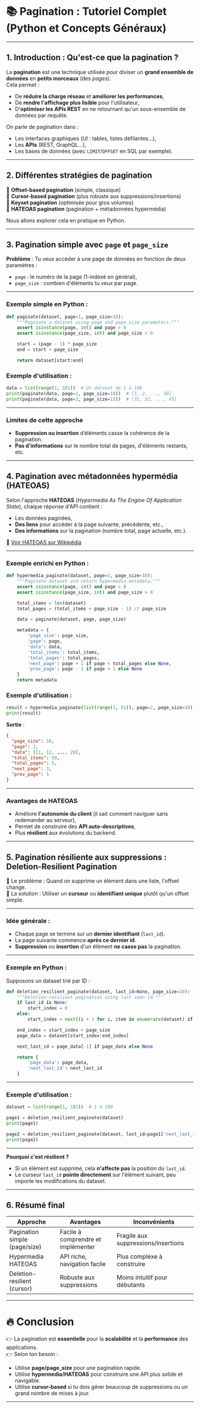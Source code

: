 # 📚 Pagination : Tutoriel Complet (Python et Concepts Généraux)

---

## 1. Introduction : Qu'est-ce que la pagination ?

La **pagination** est une technique utilisée pour diviser un **grand ensemble de données** en **petits morceaux** (des *pages*).  
Cela permet :
- De **réduire la charge réseau** et **améliorer les performances**,
- De **rendre l'affichage plus lisible** pour l'utilisateur,
- D'**optimiser les APIs REST** en ne retournant qu'un sous-ensemble de données par requête.

On parle de pagination dans :
- Les interfaces graphiques (*UI* : tables, listes défilantes...),
- Les **APIs** (REST, GraphQL...),
- Les bases de données (avec `LIMIT`/`OFFSET` en SQL par exemple).

---

## 2. Différentes stratégies de pagination

🔹 **Offset-based pagination** (simple, classique)  
🔹 **Cursor-based pagination** (plus robuste aux suppressions/insertions)  
🔹 **Keyset pagination** (optimisée pour gros volumes)  
🔹 **HATEOAS pagination** (pagination + métadonnées hypermédia)

Nous allons explorer cela en pratique en Python.

---

## 3. Pagination simple avec `page` et `page_size`

**Problème** : Tu veux accéder à une page de données en fonction de deux paramètres :
- `page` : le numéro de la page (1-indexé en général),
- `page_size` : combien d'éléments tu veux par page.

---

### Exemple simple en Python :

```python
def paginate(dataset, page=1, page_size=10):
    """Paginate a dataset using page and page_size parameters."""
    assert isinstance(page, int) and page > 0
    assert isinstance(page_size, int) and page_size > 0

    start = (page - 1) * page_size
    end = start + page_size

    return dataset[start:end]
```

### Exemple d'utilisation :

```python
data = list(range(1, 101))  # Un dataset de 1 à 100
print(paginate(data, page=1, page_size=10))  # [1, 2, ..., 10]
print(paginate(data, page=3, page_size=15))  # [31, 32, ..., 45]
```

---

### Limites de cette approche
- **Suppression ou insertion** d’éléments casse la cohérence de la pagination.
- **Pas d'informations** sur le nombre total de pages, d'éléments restants, etc.

---

## 4. Pagination avec métadonnées hypermédia (HATEOAS)

Selon l'approche **HATEOAS** (*Hypermedia As The Engine Of Application State*), chaque réponse d'API contient :
- Les données paginées,
- **Des liens** pour accéder à la page suivante, précédente, etc.,
- **Des informations** sur la pagination (nombre total, page actuelle, etc.).

🔗 [Voir HATEOAS sur Wikipédia](https://en.wikipedia.org/wiki/HATEOAS)

---

### Exemple enrichi en Python :

```python
def hypermedia_paginate(dataset, page=1, page_size=10):
    """Paginate dataset and return hypermedia metadata."""
    assert isinstance(page, int) and page > 0
    assert isinstance(page_size, int) and page_size > 0

    total_items = len(dataset)
    total_pages = (total_items + page_size - 1) // page_size

    data = paginate(dataset, page, page_size)

    metadata = {
        'page_size': page_size,
        'page': page,
        'data': data,
        'total_items': total_items,
        'total_pages': total_pages,
        'next_page': page + 1 if page < total_pages else None,
        'prev_page': page - 1 if page > 1 else None
    }
    return metadata
```

### Exemple d'utilisation :

```python
result = hypermedia_paginate(list(range(1, 51)), page=2, page_size=10)
print(result)
```

**Sortie** :

```json
{
  "page_size": 10,
  "page": 2,
  "data": [11, 12, ..., 20],
  "total_items": 50,
  "total_pages": 5,
  "next_page": 3,
  "prev_page": 1
}
```

---

### Avantages de HATEOAS
- Améliore **l'autonomie du client** (il sait comment naviguer sans redemander au serveur),
- Permet de construire des **API auto-descriptives**,
- Plus **résilient** aux évolutions du backend.

---

## 5. Pagination résiliente aux suppressions : **Deletion-Resilient Pagination**

🔹 Le problème : Quand on supprime un élément dans une liste, l'offset change.  
🔹 La solution : Utiliser un **curseur** ou **identifiant unique** plutôt qu'un offset simple.

---

### Idée générale :
- Chaque page se termine sur un **dernier identifiant** (`last_id`).
- La page suivante commence **après ce dernier id**.
- **Suppression** ou **insertion** d'un élément **ne casse pas** la pagination.

---

### Exemple en Python :

Supposons un dataset trié par ID :

```python
def deletion_resilient_paginate(dataset, last_id=None, page_size=10):
    """Deletion-resilient pagination using last seen id."""
    if last_id is None:
        start_index = 0
    else:
        start_index = next((i + 1 for i, item in enumerate(dataset) if item > last_id), len(dataset))

    end_index = start_index + page_size
    page_data = dataset[start_index:end_index]

    next_last_id = page_data[-1] if page_data else None

    return {
        'page_data': page_data,
        'next_last_id': next_last_id
    }
```

---

### Exemple d'utilisation :

```python
dataset = list(range(1, 101))  # 1 à 100

page1 = deletion_resilient_paginate(dataset)
print(page1)

page2 = deletion_resilient_paginate(dataset, last_id=page1['next_last_id'])
print(page2)
```

---

**Pourquoi c'est résilient ?**
- Si un élément est supprimé, cela **n'affecte pas** la position du `last_id`.
- Le curseur `last_id` **pointe directement** sur l'élément suivant, peu importe les modifications du dataset.

---

## 6. Résumé final

| Approche                     | Avantages                          | Inconvénients                       |
|-------------------------------|------------------------------------|-------------------------------------|
| Pagination simple (page/size) | Facile à comprendre et implémenter | Fragile aux suppressions/insertions |
| Hypermedia HATEOAS            | API riche, navigation facile       | Plus complexe à construire          |
| Deletion-resilient (cursor)   | Robuste aux suppressions           | Moins intuitif pour débutants       |

---

# 🔥 Conclusion

👉 La pagination est **essentielle** pour la **scalabilité** et la **performance** des applications.  
👉 Selon ton besoin :
- Utilise **page/page_size** pour une pagination rapide.
- Utilise **hypermedia/HATEOAS** pour construire une API plus solide et navigable.
- Utilise **cursor-based** si tu dois gérer beaucoup de suppressions ou un grand nombre de mises à jour.

---
